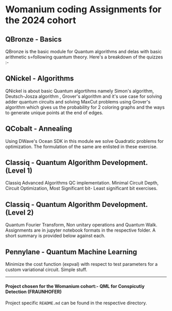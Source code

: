 # Womanium coding Assignments for the 2024 cohort

## QBronze - Basics
QBronze is the basic module for Quantum algorithms and delas with basic arithmetic s=following quantum theory. Here's a breakdown of the quizzes :- 

## QNickel - Algorithms
QNickel is about basic Quantum algortihms namely Simon's algorithm, Deutsch-Josza algorithm , Grover's algorithm and it's use case for solving adder quantum circuits and solving MaxCut problems using Grover's algorithm which gives us the probability for 2 coloring graphs and the ways to generate unique points at the end of edges.

## QCobalt - Annealing
Using DWave's Ocean SDK in this module we solve Quadratic problems for optimization. The formulation of the same are enlisted in these exercise.

## Classiq - Quantum Algorithm Development. (Level 1)
Classiq Advanced Algorithms QC implementation. Minimal Circuit Depth, Circuit Optimization, Most Significant bit- Least significant bit exercises.

## Classiq - Quantum Algorithm Development. (Level 2)
Quantum Fourier Transform, Non unitary operations and Quantum Walk. Assignments are in jupyter notebook formats in the respective folder. A short summary is provided below against each.

## Pennylane - Quantum Machine Learning
Minimize the cost function (expval) with respect to test parameters for a custom variational circuit. Simple stuff. 

---

#### Project chosen for the Womanium cohort:- QML for Conspicutiy Detection (FRAUNHOFER)

Project specific `README.md` can be found in the respective directory.